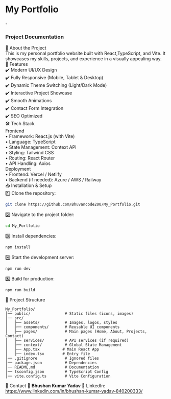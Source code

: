<h1>My Portfolio</h1> 

-<h3> Project Documentation</h3>
📌 About the Project</br>
This is my personal portfolio website built with React,TypeScript, and Vite. It showcases my skills, projects, and experience in a visually appealing way.</br>
🚀 Features</br>
✔️ Modern UI/UX Design</br>
✔️ Fully Responsive (Mobile, Tablet & Desktop)</br>
✔️ Dynamic Theme Switching (Light/Dark Mode)</br>
✔️ Interactive Project Showcase</br>
✔️ Smooth Animations</br>
✔️ Contact Form Integration</br>
✔️ SEO Optimized</br>
🛠 Tech Stack</br>
Frontend</br>
• Framework: React.js (with Vite) </br>
• Language: TypeScript </br>
• State Management: Context API </br>
• Styling: Tailwind CSS </br>
• Routing: React Router </br>
• API Handling: Axios</br>
Deployment</br>
• Frontend: Vercel / Netlify </br>
• Backend (if needed): Azure / AWS / Railway</br>
📥 Installation & Setup</br>
1️⃣ Clone the repository:</br>

```bash
git clone https://github.com/Bhuvancode200/My_Portfolio.git
```
2️⃣ Navigate to the project folder:

```bash
cd My_Portfolio
```
3️⃣ Install dependencies:

```bash
npm install
```
4️⃣ Start the development server:

```bash
npm run dev
```
5️⃣ Build for production:

```bash
npm run build
```
📂 Project Structure
```
My_Portfolio/
│── public/               # Static files (icons, images)
│── src/
│   ├── assets/           # Images, logos, styles
│   ├── components/       # Reusable UI components
│   ├── pages/            # Main pages (Home, About, Projects, Contact)
│   ├── services/         # API services (if required)
│   ├── context/          # Global State Management
│   ├── App.tsx          # Main React App
│   ├── index.tsx        # Entry file
│── .gitignore            # Ignored files
│── package.json          # Dependencies
│── README.md             # Documentation
│── tsconfig.json         # TypeScript Config
│── vite.config.ts        # Vite Configuration
```

📧 Contact
👤 **Bhushan Kumar Yadav**
🔗 LinkedIn: https://www.linkedin.com/in/bhushan-kumar-yadav-840200333/

